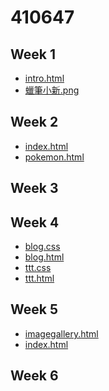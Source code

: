 # 410647

## Week 1
- [ intro.html](https://github.com/xiinn7/410647/blob/master/w01/intro.html)
- [蠟筆小新.png](https://github.com/xiinn7/410647/blob/master/w01/%E8%A0%9F%E7%AD%86%E5%B0%8F%E6%96%B0.png)
## Week 2
- [index.html](https://github.com/xiinn7/410647/blob/master/w02/index.html)
- [pokemon.html](https://github.com/xiinn7/410647/blob/master/w02/pokemon.html)
## Week 3
## Week 4
- [blog.css](https://github.com/xiinn7/410647/blob/master/w04/blog.css)
- [blog.html](https://github.com/xiinn7/410647/blob/master/w04/blog.html)
- [ttt.css](https://github.com/xiinn7/410647/blob/master/w04/ttt.css)
- [ttt.html](https://github.com/xiinn7/410647/blob/master/w04/ttt.html)
## Week 5
- [imagegallery.html](https://github.com/xiinn7/410647/blob/master/w05/imagegallery.html)
- [index.html](https://github.com/xiinn7/410647/blob/master/w05/index.html)
## Week 6

<!--stackedit_data:
eyJoaXN0b3J5IjpbMTQyODE4MjQ5MiwtNzQ3MDYzNjk5LDE3OD
g2NTgzMzNdfQ==
-->
